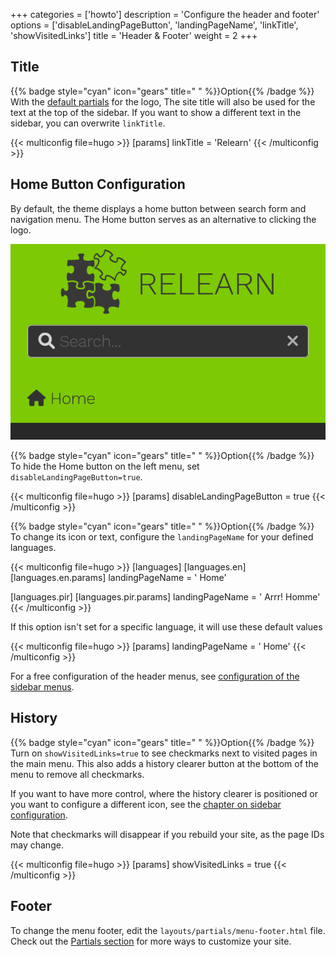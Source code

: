 +++
categories = ['howto']
description = 'Configure the header and footer'
options = ['disableLandingPageButton', 'landingPageName', 'linkTitle', 'showVisitedLinks']
title = 'Header & Footer'
weight = 2
+++

## Title

{{% badge style="cyan" icon="gears" title=" " %}}Option{{% /badge %}} With the [default partials](configuration/branding/logo#change-the-logo) for the logo, The site title will also be used for the text at the top of the sidebar. If you want to show a different text in the sidebar, you can overwrite `linkTitle`.

{{< multiconfig file=hugo >}}
[params]
  linkTitle = 'Relearn'
{{< /multiconfig >}}

## Home Button Configuration

By default, the theme displays a home button between search form and navigation menu. The Home button serves as an alternative to clicking the logo.

![Default Home Button](home_button_defaults.png?width=18.75rem)

{{% badge style="cyan" icon="gears" title=" " %}}Option{{% /badge %}} To hide the Home button on the left menu, set `disableLandingPageButton=true`.

{{< multiconfig file=hugo >}}
[params]
  disableLandingPageButton = true
{{< /multiconfig >}}

{{% badge style="cyan" icon="gears" title=" " %}}Option{{% /badge %}} To change its icon or text, configure the `landingPageName` for your defined languages.

{{< multiconfig file=hugo >}}
[languages]
  [languages.en]
    [languages.en.params]
      landingPageName = '<i class="fa-fw fas fa-home"></i> Home'

  [languages.pir]
    [languages.pir.params]
      landingPageName = '<i class="fa-fw fas fa-home"></i> Arrr! Homme'
{{< /multiconfig >}}

If this option isn't set for a specific language, it will use these default values

{{< multiconfig file=hugo >}}
[params]
  landingPageName = '<i class="fa-fw fas fa-home"></i> Home'
{{< /multiconfig >}}

For a free configuration of the header menus, see [configuration of the sidebar menus](/configuration/sidebar/menus#defining-sidebar-menus).

## History

{{% badge style="cyan" icon="gears" title=" " %}}Option{{% /badge %}} Turn on `showVisitedLinks=true` to see checkmarks next to visited pages in the main menu. This also adds a history clearer button at the bottom of the menu to remove all checkmarks.

If you want to have more control, where the history clearer is positioned or you want to configure a different icon, see the [chapter on sidebar configuration](configuration/sidebar/menus#defining-sidebar-menus).

Note that checkmarks will disappear if you rebuild your site, as the page IDs may change.

{{< multiconfig file=hugo >}}
[params]
  showVisitedLinks = true
{{< /multiconfig >}}

## Footer

To change the menu footer, edit the `layouts/partials/menu-footer.html` file. Check out the [Partials section](configuration/customization/partials) for more ways to customize your site.
